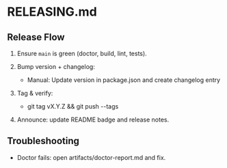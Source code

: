 # RELEASING.md

## Release Flow

1) Ensure `main` is green (doctor, build, lint, tests).

2) Bump version + changelog:
   - Manual: Update version in package.json and create changelog entry

3) Tag & verify:
   - git tag vX.Y.Z && git push --tags

4) Announce: update README badge and release notes.

## Troubleshooting

- Doctor fails: open artifacts/doctor-report.md and fix.
